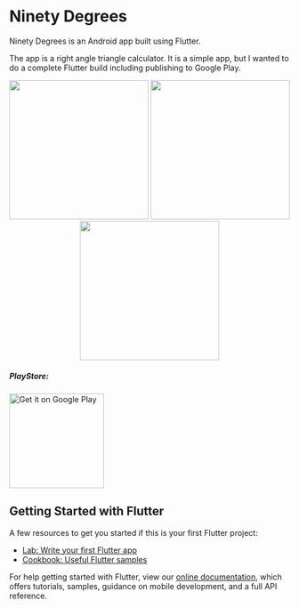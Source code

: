 # Ninety Degrees

Ninety Degrees is an Android app built using Flutter.

The app is a right angle triangle calculator.
It is a simple app, but I wanted to do a complete Flutter build including publishing to Google Play.

<p align="center">
  <img src="https://github.com/aldersjus/aldersjus.github.io/tree/master/images/upload.png" width="250"/>
  <img src="https://github.com/aldersjus/ninety_degrees/tree/master/android/app/src/main/res/drawable/degrees_splash.png" width="250"/>
  <img src="https://github.com/aldersjus/aldersjus.github.io/tree/master/images/upload2.png" width="250"/>
</p>

##### PlayStore:
<a  href="https://play.google.com/store/apps/details?id=io.github.aldersjus.degrees"><img alt='Get it on Google Play' src='https://play.google.com/intl/en_us/badges/images/generic/en_badge_web_generic.png' width="170"/></a>

## Getting Started with Flutter

A few resources to get you started if this is your first Flutter project:

- [Lab: Write your first Flutter app](https://flutter.dev/docs/get-started/codelab)
- [Cookbook: Useful Flutter samples](https://flutter.dev/docs/cookbook)

For help getting started with Flutter, view our
[online documentation](https://flutter.dev/docs), which offers tutorials,
samples, guidance on mobile development, and a full API reference.
